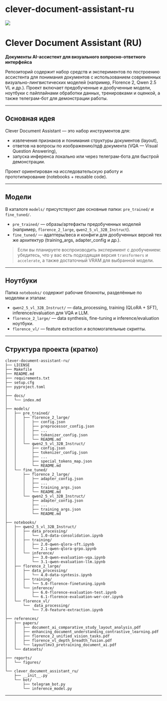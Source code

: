 # clever-document-assistant-ru

<a target="_blank" href="https://cookiecutter-data-science.drivendata.org/">
    <img src="https://img.shields.io/badge/CCDS-Project%20template-328F97?logo=cookiecutter" />
</a>

# Clever Document Assistant (RU)

**Документы AI-ассистент для визуального вопросно-ответного интерфейса**

Репозиторий содержит набор средств и экспериментов по построению ассистента для понимания документов с использованием современных визуально-лингвистических моделей (например, Florence 2, Qwen 2.5 VL и др.). Проект включает предобученные и дообученные модели, ноутбуки с пайплайнами обработки данных, тренировками и оценкой, а также телеграм-бот для демонстрации работы.

---

## Основная идея

Clever Document Assistant — это набор инструментов для:

* извлечения признаков и понимания структуры документов (layout),
* ответов на вопросы по изображению/пдф документа (VQA — Visual Question Answering),
* запуска инференса локально или через телеграм-бота для быстрой демонстрации.

Проект ориентирован на исследовательскую работу и прототипирование (notebooks + reusable code).

---

## Модели

В каталоге `models/` присутствуют две основные папки: `pre_trained/` и `fine_tuned/`.

* `pre_trained/` — образы/артефакты предобученных моделей (например, `florence_2_large`, `qwen2_5_vl_32B_Instruct`).
* `fine_tuned/` — адаптеры/веса и конфиги для дообученных версий тех же архитектур (training_args, adapter_config и др.).

> Если вы планируете воспроизводить эксперимент с дообучением: убедитесь, что у вас есть подходящая версия `transformers` и `accelerate`, а также достаточный VRAM для выбранной модели.

---

## Ноутбуки

Папка `notebooks/` содержит рабочие блокноты, разделённые по моделям и этапам:

* `qwen2_5_vl_32B_Instruct/` — data_processing, training (QLoRA + SFT), inference/evaluation для VQA и LLM.
* `florence_2_large/` — data synthesis, fine-tuning и inference/evaluation ноутбуки.
* `florence_vl/` — feature extraction и вспомогательные скрипты.
---

## Структура проекта (кратко)

```
clever-document-assistant-ru/
├── LICENSE
├── Makefile
├── README.md
├── requirements.txt
├── setup.cfg
├── pyproject.toml
│
├── docs/
│   └── index.md
│
├── models/
│   ├── pre_trained/
│   │   ├── florence_2_large/
│   │   │   ├── config.json
│   │   │   ├── preprocessor_config.json
│   │   │   ├── ...
│   │   │   ├── tokenizer_config.json
│   │   │   └── README.md
│   │   └── qwen2_5_vl_32B_Instruct/
│   │       ├── config.json
│   │       ├── tokenizer_config.json
│   │       ├── ...
│   │       ├── special_tokens_map.json
│   │       └── README.md
│   └── fine_tuned/
│       ├── florence_2_large/
│       │   ├── adapter_config.json
│       │   ├── ...
│       │   ├── training_args.json
│       │   └── README.md
│       └── qwen2_5_vl_32B_Instruct/
│           ├── adapter_config.json
│           ├── ...
│           ├── training_args.json
│           └── README.md
│
├── notebooks/
│   ├── qwen2_5_vl_32B_Instruct/
│   │   ├── data_processing/
│   │   │   └── 1.0-data-consolidation.ipynb
│   │   ├── training/
│   │   │   ├── 2.0-qwen-qlora-sft.ipynb
│   │   │   └── 2.1-qwen-qlora-grpo.ipynb
│   │   └── inference/
│   │       ├── 3.0-qwen-evaluation-vqa.ipynb
│   │       └── 3.1-qwen-evaluation-llm.ipynb
│   ├── florence_2_large/
│   │   ├── data_processing/
│   │   │   └── 4.0-data-syntesis.ipynb
│   │   ├── training/
│   │   │   └── 5.0-florence-finetuning.ipynb
│   │   └── inference/
│   │       ├── 6.0-florence-evaluation-test.ipynb
│   │       └── 6.1-florence-evaluation-wer-cer.ipynb
│   └── florence_vl/
│       └──  data_processing/
│           └── 7.0-feature-extraction.ipynb
│
├── references/
│   ├── papers/
│   │   ├── document_ai_comparative_study_layout_analysis.pdf
│   │   ├── enhancing_document_understanding_contrastive_learning.pdf
│   │   ├── florence_2_unified_vision_tasks.pdf
│   │   ├── florence_vl_depth_breadth_fusion.pdf
│   │   └── layoutlmv3_pretraining_document_ai.pdf
│   └── datasets/
│
├── reports/
│   └── figures/
│
└── clever_document_assistant_ru/
    ├── __init__.py
    └── bot/
        ├── telegram_bot.py
        └── inference_model.py
```

--------

